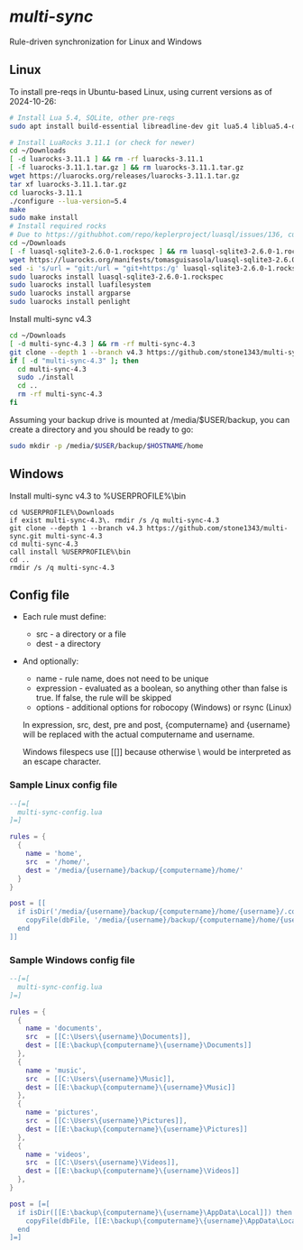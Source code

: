# *multi-sync*

Rule-driven synchronization for Linux and Windows

## Linux

To install pre-reqs in Ubuntu-based Linux, using current versions as of 2024-10-26:

```bash
# Install Lua 5.4, SQLite, other pre-reqs
sudo apt install build-essential libreadline-dev git lua5.4 liblua5.4-dev sqlite3 libsqlite3-dev

# Install LuaRocks 3.11.1 (or check for newer)
cd ~/Downloads
[ -d luarocks-3.11.1 ] && rm -rf luarocks-3.11.1
[ -f luarocks-3.11.1.tar.gz ] && rm luarocks-3.11.1.tar.gz
wget https://luarocks.org/releases/luarocks-3.11.1.tar.gz
tar xf luarocks-3.11.1.tar.gz
cd luarocks-3.11.1
./configure --lua-version=5.4
make
sudo make install
# Install required rocks
# Due to https://githubhot.com/repo/keplerproject/luasql/issues/136, currently need to patch the LuaSQL rockspec
cd ~/Downloads
[ -f luasql-sqlite3-2.6.0-1.rockspec ] && rm luasql-sqlite3-2.6.0-1.rockspec
wget https://luarocks.org/manifests/tomasguisasola/luasql-sqlite3-2.6.0-1.rockspec
sed -i 's/url = "git:/url = "git+https:/g' luasql-sqlite3-2.6.0-1.rockspec
sudo luarocks install luasql-sqlite3-2.6.0-1.rockspec
sudo luarocks install luafilesystem
sudo luarocks install argparse
sudo luarocks install penlight
```

Install multi-sync v4.3

```bash
cd ~/Downloads
[ -d multi-sync-4.3 ] && rm -rf multi-sync-4.3
git clone --depth 1 --branch v4.3 https://github.com/stone1343/multi-sync.git multi-sync-4.3
if [ -d "multi-sync-4.3" ]; then
  cd multi-sync-4.3
  sudo ./install
  cd ..
  rm -rf multi-sync-4.3
fi
```

Assuming your backup drive is mounted at /media/$USER/backup, you can create a directory and you should be ready to go:

```bash
sudo mkdir -p /media/$USER/backup/$HOSTNAME/home
```

## Windows

Install multi-sync v4.3 to %USERPROFILE%\bin

```
cd %USERPROFILE%\Downloads
if exist multi-sync-4.3\. rmdir /s /q multi-sync-4.3
git clone --depth 1 --branch v4.3 https://github.com/stone1343/multi-sync.git multi-sync-4.3
cd multi-sync-4.3
call install %USERPROFILE%\bin
cd ..
rmdir /s /q multi-sync-4.3
```

## Config file

* Each rule must define:
  * src - a directory or a file
  * dest - a directory

* And optionally:
  * name - rule name, does not need to be unique
  * expression - evaluated as a boolean, so anything other than false is true. If false, the rule will be skipped
  * options - additional options for robocopy (Windows) or rsync (Linux)

  In expression, src, dest, pre and post, {computername} and {username} will be replaced with the actual computername and username.

  Windows filespecs use [[]] because otherwise \ would be interpreted as an escape character.

### Sample Linux config file

```lua
--[=[
  multi-sync-config.lua
]=]

rules = {
  {
    name = 'home',
    src  = '/home/',
    dest = '/media/{username}/backup/{computername}/home/'
  }
}

post = [[
  if isDir('/media/{username}/backup/{computername}/home/{username}/.config/') then
    copyFile(dbFile, '/media/{username}/backup/{computername}/home/{username}/.config/')
  end
]]
```

### Sample Windows config file

```lua
--[=[
  multi-sync-config.lua
]=]

rules = {
  {
    name = 'documents',
    src  = [[C:\Users\{username}\Documents]],
    dest = [[E:\backup\{computername}\{username}\Documents]]
  },
  {
    name = 'music',
    src  = [[C:\Users\{username}\Music]],
    dest = [[E:\backup\{computername}\{username}\Music]]
  },
  {
    name = 'pictures',
    src  = [[C:\Users\{username}\Pictures]],
    dest = [[E:\backup\{computername}\{username}\Pictures]]
  },
  {
    name = 'videos',
    src  = [[C:\Users\{username}\Videos]],
    dest = [[E:\backup\{computername}\{username}\Videos]]
  },
}

post = [=[
  if isDir([[E:\backup\{computername}\{username}\AppData\Local]]) then
    copyFile(dbFile, [[E:\backup\{computername}\{username}\AppData\Local]])
  end
]=]
```
